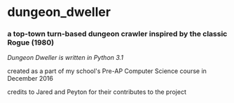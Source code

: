 # dungeon_dweller
### a top-town turn-based dungeon crawler inspired by the classic Rogue (1980)
*Dungeon Dweller is written in Python 3.1*

created as a part of my school's Pre-AP Computer Science course in December 2016

credits to Jared and Peyton for their contributes to the project
